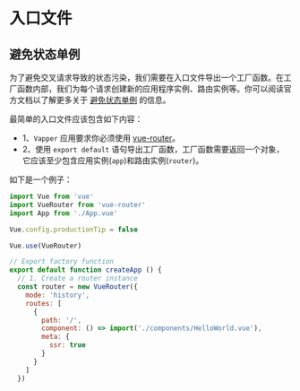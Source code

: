 # 入口文件

## 避免状态单例

为了避免交叉请求导致的状态污染，我们需要在入口文件导出一个工厂函数。在工厂函数内部，我们为每个请求创建新的应用程序实例、路由实例等。你可以阅读官方文档以了解更多关于 [避免状态单例](https://ssr.vuejs.org/zh/guide/structure.html#%E9%81%BF%E5%85%8D%E7%8A%B6%E6%80%81%E5%8D%95%E4%BE%8B) 的信息。

最简单的入口文件应该包含如下内容：

- 1、`Vapper` 应用要求你必须使用 [vue-router](https://router.vuejs.org/)。
- 2、使用 `export default` 语句导出工厂函数，工厂函数需要返回一个对象，它应该至少包含应用实例(`app`)和路由实例(`router`)。

如下是一个例子：

```js
import Vue from 'vue'
import VueRouter from 'vue-router'
import App from './App.vue'

Vue.config.productionTip = false

Vue.use(VueRouter)

// Export factory function
export default function createApp () {
  // 1. Create a router instance
  const router = new VueRouter({
    mode: 'history',
    routes: [
      {
        path: '/',
        component: () => import('./components/HelloWorld.vue'),
        meta: {
          ssr: true
        }
      }
    ]
  })

  // 2. Create a app instance
  const app = new Vue({
    router,
    render: h => h(App)
  })

  // 3. return
  return { app, router }
}
```

`Vapper` 的默认入口文件是 `src/main.js` 文件，你可以通过在 `vapper.config.js` 文件中修改此配置，查看 [config](/zh/config.html)。

## 插件的运行时选项

`Vapper` 的插件可以在运行时的层面增强我们的应用，有的插件会接收运行时的参数，允许用户对插件的功能进行配置。我们可以在入口文件所导出的工厂函数上添加 `pluginRuntimeOptions` 属性，所有运行时插件都会读取该属性并提取自己想要的信息，例如：

```js {8-12}
// 入口文件

// Export factory function
export default function createApp () {
  // 省略....
}

// 将插件的运行时选项添加到 pluginRuntimeOptions 对象下
createApp.pluginRuntimeOptions = {
  // @vapper/plugin-cookie
  cookie: { fromRes: true }
}
```

如上代码展示了如何给 `@vapper/plugin-cookie` 插件提供运行时选项（`@vapper/plugin-cookie` 插件会读取 `pluginRuntimeOptions.cookie` 属性作为选项）。

阅读 [使用插件](/zh/using-plugin.html#官方插件) 和 [插件开发](/zh/write-plugin.html) 以了解更多有关插件的详细信息。

